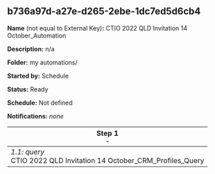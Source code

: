 ## b736a97d-a27e-d265-2ebe-1dc7ed5d6cb4

**Name** (not equal to External Key)**:** CTIO 2022 QLD Invitation 14 October_Automation

**Description:** n/a

**Folder:** my automations/

**Started by:** Schedule

**Status:** Ready

**Schedule:** Not defined

**Notifications:** _none_


| Step 1<br>_<small>-</small>_ |
| --- |
| _1.1: query_<br>CTIO 2022 QLD Invitation 14 October_CRM_Profiles_Query |
